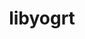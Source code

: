 ---
title: "libyogrt"
layout: cache
categories: [package, develop-2024-06-02]
meta: {"versions": ["1.35"], "compilers": ["gcc@=11.4.0", "gcc@=7.5.0", "gcc@=9.4.0", "oneapi@=2024.0.0"], "oss": ["ubuntu18.04", "ubuntu20.04", "ubuntu22.04"], "platforms": ["linux"], "targets": ["neoverse_v1", "neoverse_v2", "ppc64le", "x86_64_v3"], "stacks": ["e4s", "e4s-neoverse-v2", "e4s-neoverse_v1", "e4s-oneapi", "e4s-power", "radiuss", "root", "tutorial"], "num_specs": 7, "num_specs_by_stack": {"radiuss": 1, "root": 7, "e4s-power": 1, "e4s-neoverse_v1": 1, "e4s-neoverse-v2": 1, "tutorial": 1, "e4s": 1, "e4s-oneapi": 1}}
spec_details: [{"hash": "df4w55gbljevkymsz3ctk4xo4la72gxj", "compiler": "gcc@=7.5.0", "versions": ["1.35"], "os": "ubuntu18.04", "platform": "linux", "target": "x86_64_v3", "variants": ["build_system=autotools", "scheduler=slurm", "~static"], "stacks": ["radiuss", "root"], "size": "-", "tarball": "https://binaries.spack.io/develop-2024-06-02/build_cache/linux-ubuntu18.04-x86_64_v3/gcc-7.5.0/libyogrt-1.35/linux-ubuntu18.04-x86_64_v3-gcc-7.5.0-libyogrt-1.35-df4w55gbljevkymsz3ctk4xo4la72gxj.spack"}, {"hash": "5k5qyhct7qxnwv5dzqajqmrw6frdn2dx", "compiler": "gcc@=9.4.0", "versions": ["1.35"], "os": "ubuntu20.04", "platform": "linux", "target": "ppc64le", "variants": ["build_system=autotools", "scheduler=slurm", "~static"], "stacks": ["root", "e4s-power"], "size": "-", "tarball": "https://binaries.spack.io/develop-2024-06-02/build_cache/linux-ubuntu20.04-ppc64le/gcc-9.4.0/libyogrt-1.35/linux-ubuntu20.04-ppc64le-gcc-9.4.0-libyogrt-1.35-5k5qyhct7qxnwv5dzqajqmrw6frdn2dx.spack"}, {"hash": "ncrvugwaalejrn23rropnlm3oym4x2da", "compiler": "gcc@=11.4.0", "versions": ["1.35"], "os": "ubuntu22.04", "platform": "linux", "target": "neoverse_v1", "variants": ["build_system=autotools", "scheduler=slurm", "~static"], "stacks": ["root", "e4s-neoverse_v1"], "size": "-", "tarball": "https://binaries.spack.io/develop-2024-06-02/build_cache/linux-ubuntu22.04-neoverse_v1/gcc-11.4.0/libyogrt-1.35/linux-ubuntu22.04-neoverse_v1-gcc-11.4.0-libyogrt-1.35-ncrvugwaalejrn23rropnlm3oym4x2da.spack"}, {"hash": "zrxag7u5bkqqa7tl4ezmy7og33r7hn5g", "compiler": "gcc@=11.4.0", "versions": ["1.35"], "os": "ubuntu22.04", "platform": "linux", "target": "neoverse_v2", "variants": ["build_system=autotools", "scheduler=slurm", "~static"], "stacks": ["root", "e4s-neoverse-v2"], "size": "-", "tarball": "https://binaries.spack.io/develop-2024-06-02/build_cache/linux-ubuntu22.04-neoverse_v2/gcc-11.4.0/libyogrt-1.35/linux-ubuntu22.04-neoverse_v2-gcc-11.4.0-libyogrt-1.35-zrxag7u5bkqqa7tl4ezmy7og33r7hn5g.spack"}, {"hash": "lrss53kc5ih5vme2n57oikdkzhvs3xtm", "compiler": "gcc@=11.4.0", "versions": ["1.35"], "os": "ubuntu22.04", "platform": "linux", "target": "x86_64_v3", "variants": ["build_system=autotools", "scheduler=slurm", "~static"], "stacks": ["tutorial", "root"], "size": "-", "tarball": "https://binaries.spack.io/develop-2024-06-02/build_cache/linux-ubuntu22.04-x86_64_v3/gcc-11.4.0/libyogrt-1.35/linux-ubuntu22.04-x86_64_v3-gcc-11.4.0-libyogrt-1.35-lrss53kc5ih5vme2n57oikdkzhvs3xtm.spack"}, {"hash": "nntjveije3psoeny7fi6ef7hz3vx5j7p", "compiler": "gcc@=11.4.0", "versions": ["1.35"], "os": "ubuntu22.04", "platform": "linux", "target": "x86_64_v3", "variants": ["build_system=autotools", "scheduler=slurm", "~static"], "stacks": ["root", "e4s"], "size": "-", "tarball": "https://binaries.spack.io/develop-2024-06-02/build_cache/linux-ubuntu22.04-x86_64_v3/gcc-11.4.0/libyogrt-1.35/linux-ubuntu22.04-x86_64_v3-gcc-11.4.0-libyogrt-1.35-nntjveije3psoeny7fi6ef7hz3vx5j7p.spack"}, {"hash": "oum4dmhon4jnjycyonx5hnxm3ykw324a", "compiler": "oneapi@=2024.0.0", "versions": ["1.35"], "os": "ubuntu22.04", "platform": "linux", "target": "x86_64_v3", "variants": ["build_system=autotools", "scheduler=slurm", "~static"], "stacks": ["e4s-oneapi", "root"], "size": "-", "tarball": "https://binaries.spack.io/develop-2024-06-02/build_cache/linux-ubuntu22.04-x86_64_v3/oneapi-2024.0.0/libyogrt-1.35/linux-ubuntu22.04-x86_64_v3-oneapi-2024.0.0-libyogrt-1.35-oum4dmhon4jnjycyonx5hnxm3ykw324a.spack"}]
---